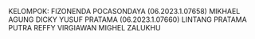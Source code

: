 KELOMPOK:
FIZONENDA POCASONDAYA (06.2023.1.07658)
MIKHAEL AGUNG 
DICKY YUSUF PRATAMA (06.2023.1.07660)
LINTANG PRATAMA PUTRA
REFFY VIRGIAWAN 
MIGHEL ZALUKHU
